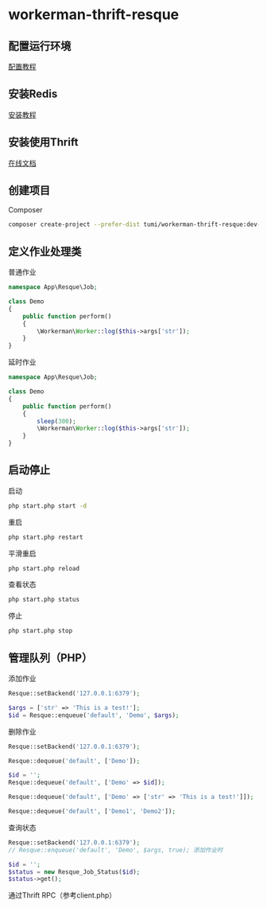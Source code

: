 workerman-thrift-resque
=========

配置运行环境
----------

[配置教程](http://www.workerman.net/install)

安装Redis
----------

[安装教程](http://redis.cn/download.html)

安装使用Thrift
----------

[在线文档](http://thrift.apache.org/docs/)

创建项目
----------

Composer
```sh
composer create-project --prefer-dist tumi/workerman-thrift-resque:dev-master
```

定义作业处理类
----------

普通作业
```php
namespace App\Resque\Job;

class Demo
{
    public function perform()
    {
        \Workerman\Worker::log($this->args['str']);
    }
}
```

延时作业
```php
namespace App\Resque\Job;

class Demo
{
    public function perform()
    {
        sleep(300);
        \Workerman\Worker::log($this->args['str']);
    }
}
```

启动停止
----------

启动
```sh
php start.php start -d
```

重启
```sh
php start.php restart
```

平滑重启  
```sh
php start.php reload
```

查看状态
```sh
php start.php status
```

停止
```sh
php start.php stop
```

管理队列（PHP）
----------

添加作业
```php
Resque::setBackend('127.0.0.1:6379');

$args = ['str' => 'This is a test!'];
$id = Resque::enqueue('default', 'Demo', $args);
```

删除作业
```php
Resque::setBackend('127.0.0.1:6379');

Resque::dequeue('default', ['Demo']);

$id = '';
Resque::dequeue('default', ['Demo' => $id]);

Resque::dequeue('default', ['Demo' => ['str' => 'This is a test!']]);

Resque::dequeue('default', ['Demo1', 'Demo2']);
```

查询状态
```php
Resque::setBackend('127.0.0.1:6379');
// Resque::enqueue('default', 'Demo', $args, true); 添加作业时

$id = '';
$status = new Resque_Job_Status($id);
$status->get();
```

通过Thrift RPC（参考client.php）
